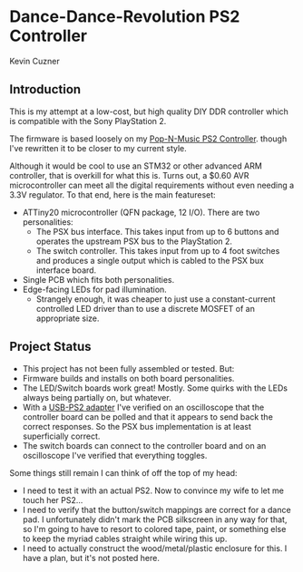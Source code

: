 # Dance-Dance-Revolution PS2 Controller

Kevin Cuzner

## Introduction

This is my attempt at a low-cost, but high quality DIY DDR controller which is compatible with the Sony PlayStation 2.

The firmware is based loosely on my [Pop-N-Music PS2 Controller](https://github.com/kcuzner/pop-n-music-controller).
though I've rewritten it to be closer to my current style.

Although it would be cool to use an STM32 or other advanced ARM controller, that is overkill for what this is. Turns
out, a $0.60 AVR microcontroller can meet all the digital requirements without even needing a 3.3V regulator. To that
end, here is the main featureset:

 - ATTiny20 microcontroller (QFN package, 12 I/O). There are two personalities:
   - The PSX bus interface. This takes input from up to 6 buttons and operates the upstream PSX bus to the PlayStation
     2.
   - The switch controller. This takes input from up to 4 foot switches and produces a single output which is cabled to
     the PSX bux interface board.
 - Single PCB which fits both personalities.
 - Edge-facing LEDs for pad illumination.
   - Strangely enough, it was cheaper to just use a constant-current controlled LED driver than to use a discrete MOSFET
     of an appropriate size.

## Project Status

 - This project has not been fully assembled or tested. But:
 - Firmware builds and installs on both board personalities.
 - The LED/Switch boards work great! Mostly. Some quirks with the LEDs always being partially on,
   but whatever.
 - With a [USB-PS2 adapter](https://www.amazon.com/gp/product/B01J4JVFXI) I've verified on an
   oscilloscope that the controller board can be polled and that it appears to send back the
   correct responses. So the PSX bus implementation is at least superficially correct.
 - The switch boards can connect to the controller board and on an oscilloscope I've verified that
   everything toggles.

Some things still remain I can think of off the top of my head:

 - I need to test it with an actual PS2. Now to convince my wife to let me touch her PS2...
 - I need to verify that the button/switch mappings are correct for a dance pad. I unfortunately
   didn't mark the PCB silkscreen in any way for that, so I'm going to have to resort to colored
   tape, paint, or something else to keep the myriad cables straight while wiring this up.
 - I need to actually construct the wood/metal/plastic enclosure for this. I have a plan, but it's
   not posted here.
